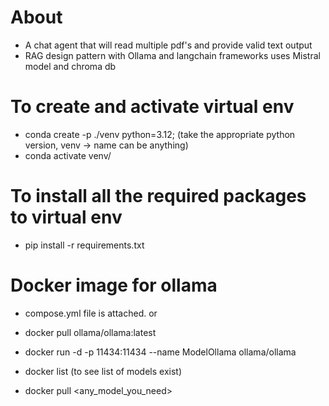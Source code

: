 # About

- A chat agent that will read multiple pdf's and provide valid text output 
- RAG design pattern with Ollama and langchain frameworks uses Mistral model and chroma db

# To create and activate virtual env

- conda create -p ./venv python=3.12; (take the appropriate python version, venv -> name can be anything)
- conda activate venv/ 

# To install all the required packages to virtual env

- pip install -r requirements.txt 

# Docker image for ollama

- compose.yml file is attached. or

- docker pull ollama/ollama:latest
- docker run -d -p 11434:11434 --name ModelOllama ollama/ollama
- docker list (to see list of models exist)
- docker pull <any_model_you_need>